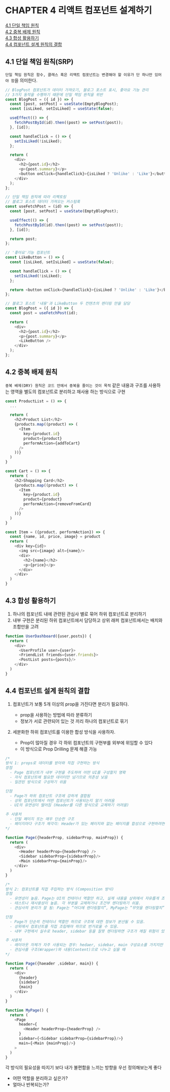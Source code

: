 # CHAPTER 4 리액트 컴포넌트 설계하기

[4.1 단일 책임 원칙](#41-단일-책임-원칙srp)  
[4.2 중복 배제 원칙](#42-중복-배제-원칙)  
[4.3 합성 활용하기](#43-합성-활용하기)  
[4.4 컴포넌트 설계 원칙의 결합](#44-컴포넌트-설계-원칙의-결합)

## 4.1 단일 책임 원칙(SRP)

`단일 책임 원칙은 함수, 클래스 혹은 리액트 컴포넌트는 변경해야 할 이유가 단 하나만 있어야 함`을 의미한다.

```javascript
// BlogPost 컴포넌트가 데이터 가져오기, 블로그 포스트 표시, 좋아요 기능 관리
// 3가지 동작을 수행하기 때문에 단일 책임 원칙을 위반
const BlogPost = ({ id }) => {
  const [post, setPost] = useState(EmptyBlogPost);
  const [isLiked, setIsLiked] = useState(false);

  useEffect(() => {
    fetchPostById(id).then((post) => setPost(post));
  }, [id]);

  const handleClick = () => {
    setIsLiked(!isLiked);
  };

  return (
    <div>
      <h2>{post.id}</h2>
      <p>{post.summary}</p>
      <button onClick={handleClick}>{isLiked ? 'Unlike' : 'Like'}</button>
    </div>
  );
};

// 단일 책임 원칙에 따라 리팩토링
// 블로그 포스트 데이터 가져오는 커스텀훅
const useFetchPost = (id) => {
  const [post, setPost] = useState(EmptyBlogPost);

  useEffect(() => {
    fetchPostById(id).then((post) => setPost(post));
  }, [id]);

  return post;
};

// '좋아요'기능 컴포넌트
const LikeButton = () => {
  const [isLiked, setIsLiked] = useState(false);

  const handleClick = () => {
    setIsLiked(!isLiked);
  };

  return <button onClick={handleClick}>{isLiked ? 'Unlike' : 'Like'}</button>;
};

// 블로그 포스트 '내용'과 LikeButton 두 컨텐츠의 렌더링 만을 담당
const BlogPost = ({ id }) => {
  const post = useFetchPost(id);

  return (
    <div>
      <h2>{post.id}</h2>
      <p>{post.summary}</p>
      <LikeButton />
    </div>
  );
};
```

## 4.2 중복 배제 원칙

`중복 배제(DRY) 원칙은 코드 안에서 중복을 줄이는 것이 목적`
같은 내용과 구조를 사용하는 영역을 별도의 컴포넌트로 분리하고 재사용 하는 방식으로 구현

```javascript
const ProductList = () => {
  ...

  return (
    <h2>Product List</h2>
    {products.map((product) => (
      <Item
        key={product.id}
        product={product}
        performAction={addToCart}
      />
    ))}
  )
}

const Cart = () => {
  return (
    <h2>Shopping Card</h2>
    {products.map((product) => (
      <Item
        key={product.id}
        product={product}
        performAction={removeFromCard}
      />
    ))}
  )
}

const Item = ({product, performAction}) => {
  const {name, id, price, image} = product
  return (
    <div key={id}>
      <img src={image} alt={name}/>
      <div>
        <h2>{name}</h2>
        <p>{price}</p>
      </div>
    </div>
  )
}
```

## 4.3 합성 활용하기

1. 하나의 컴포넌트 내에 관련된 관심사 별로 묶어 하위 컴포넌트로 분리하기
2. 내부 구현은 분리된 하위 컴포넌트에서 담당하고 상위 래퍼 컴포넌트에서는 배치와 조합만을 고려

```javascript
function UserDashboard({user,posts}) {
  return (
    <div>
      <UserProfile user={user}>
      <FriendList friends={user.friends}>
      <PostList posts={posts}/>
    </div>
  )
}
```

## 4.4 컴포넌트 설계 원칙의 결합

1. 컴포넌트가 보통 5개 이상의 prop을 가진다면 분리가 필요하다.

   - prop을 사용하는 방법에 따라 분류하기
   - 정보가 서로 관련되어 있는 것 끼리 하나의 컴포넌트로 묶기

2. 세분화한 하위 컴포넌트를 이용한 합성 방식을 사용하자.

   - Prop이 많아질 경우 각 하위 컴포넌트의 구현부를 외부에 위임할 수 있다
   - 이 방식으로 Prop Drilling 문제 해결 가능

```javascript
/*
방식 1: props로 데이터를 받아와 직접 구현하는 방식
장점
  - Page 컴포넌트가 내부 구현을 주도하여 어떤 UI를 구성할지 명확
  - 자식 컴포넌트에 필요한 데이터만 넘기므로 의존성 낮음
  - 일관된 방식으로 구성하기 쉬움

단점
  - Page가 하위 컴포넌트 구조에 강하게 결합됨
  - 상위 컴포넌트에서 어떤 컴포넌트가 사용되는지 알기 어려움
  - UI의 유연성이 떨어짐 (Header를 다른 방식으로 교체하기 어려움)

주 사용처
  - 단일 페이지 또는 매우 단순한 구조
  - 페이지마다 구조가 제각각: Header가 있는 페이지와 없는 페이지를 합성으로 구현하려면 불필요한 조건문이 더 늘어날 수 있음
*/

function Page({headerProp, sidebarProp, mainProp}) {
  return (
    <div>
      <Header headerProp={headerProp} />
      <Sidebar sidebarProp={sidebarProp}/>
      <Main sidebarProp={mainProp}/>
    </div>
  )
}

/*
방식 2: 컴포넌트를 직접 주입하는 방식 (Composition 방식)
장점
  - 유연성이 높음. Page는 UI의 컨테이너 역할만 하고, 실제 내용을 상위에서 자유롭게 조립 가능.
  - 테스트나 재사용성이 높음. 각 부분을 교체하거나 조건부 렌더링하기 쉬움.
  - 관심사의 분리가 잘 됨: Page는 “어디에 렌더링할지”, MyPage는 “무엇을 렌더링할지”에 집중.

단점
  - Page가 단순히 컨테이너 역할만 하므로 구조에 대한 정보가 분산될 수 있음.
  - 상위에서 컴포넌트를 직접 조립해야 하므로 번거로울 수 있음.
  - 내부 구현에서 실수로 header, sidebar 등을 잘못 렌더링하면 구조가 깨질 위험이 있음.

주 사용처
  - 레이아웃 자체가 자주 사용되는 경우: hedaer, sidebar, main 구성요소를 가지지만 세부 구현만 다른 경우
  - 관심사를 구조(Wrapper)와 내용(Content)으로 나누고 싶을 때
*/

function Page({haeader ,sidebar, main}) {
  return (
    <div>
      {header}
      {sidebar}
      {main}
    </div>
  )
}

function MyPage() {
  return (
    <Page
      header={
        <Header headerProp={headerProp} />
      }
      sidebar={<Sidebar sidebarProp={sidebarProp}/>}
      main={<Main {mainProp}/>}
    >
  )
}
```

각 방식의 필요성을 따지기 보다 내가 불편함을 느끼는 방향을 우선 정의해보는게 좋다

- 어떤 역할을 분리하고 싶은가?
- 얼마나 반복되는가?
